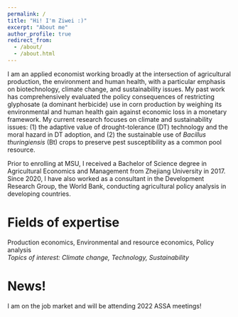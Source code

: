 ```yaml
---
permalink: /
title: "Hi! I'm Ziwei :)"
excerpt: "About me"
author_profile: true
redirect_from: 
  - /about/
  - /about.html
---
```



I am an applied economist working broadly at the intersection of agricultural production, the environment and human health, with a particular emphasis on biotechnology, climate change, and sustainability issues. My past work has comprehensively evaluated the policy consequences of restricting glyphosate (a dominant herbicide) use in corn production by weighing its environmental and human health gain against economic loss in a monetary framework. My current research focuses on climate and sustainability issues: (1) the adaptive value of drought-tolerance (DT) technology and the moral hazard in DT adoption, and (2) the sustainable use of *Bacillus thuringiensis* (Bt) crops to preserve pest susceptibility as a common pool resource.    

Prior to enrolling at MSU, I received a Bachelor of Science degree in Agricultural Economics and Management from Zhejiang University in 2017. Since 2020, I have also worked as a consultant in the Development Research Group, the World Bank, conducting agricultural policy analysis in developing countries. 

Fields of expertise 
======
Production economics, Environmental and resource economics, Policy analysis    
*Topics of interest: Climate change, Technology, Sustainability*

News!
======
I am on the job market and will be attending 2022 ASSA meetings!
